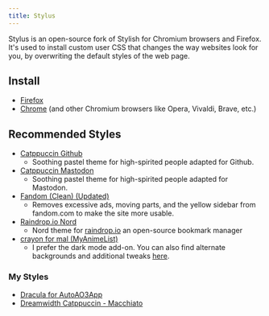 ```yaml
---
title: Stylus
---
```


Stylus is an open-source fork of Stylish for Chromium browsers and Firefox. It's
used to install custom user CSS that changes the way websites look for you, by
overwriting the default styles of the web page.

## Install

- [Firefox](https://addons.mozilla.org/firefox/addon/styl-us/)
- [Chrome](https://chrome.google.com/webstore/detail/stylus/clngdbkpkpeebahjckkjfobafhncgmne)
  (and other Chromium browsers like Opera, Vivaldi, Brave, etc.)

## Recommended Styles

- [Catppuccin Github](https://github.com/catppuccin/github)
  - Soothing pastel theme for high-spirited people adapted for Github.
- [Catppuccin Mastodon](https://github.com/catppuccin/mastodon)
  - Soothing pastel theme for high-spirited people adapted for Mastodon.
- [Fandom (Clean) (Updated)](https://userstyles.world/style/4456/fandom-clean-updated)
  - Removes excessive ads, moving parts, and the yellow sidebar from fandom.com
    to make the site more usable.
- [Raindrop.io Nord](https://userstyles.world/style/1420/raindrop-nord-dark)
  - Nord theme for [raindrop.io](https://raindrop.io/) an open-source bookmark
    manager
- [crayon for mal (MyAnimeList)](https://userstyles.world/style/2040/crayon-for-mal)
  - I prefer the dark mode add-on. You can also find alternate backgrounds and
    additional tweaks [here](https://myanimelist.net/forum/?topicid=584935).

### My Styles

- [Dracula for AutoAO3App](https://draculatheme.com/auto-ao3-app)
- [Dreamwidth Catppuccin - Macchiato](https://github.com/enigmalea/dw-Catppuccin)
